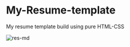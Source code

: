 # My-Resume-template
My resume template build using pure HTML-CSS

![res-md](https://github.com/AGENT-SRINJOY/My-Resume-template/assets/100292962/e1c740bc-2679-495c-83eb-cf978110883e)
